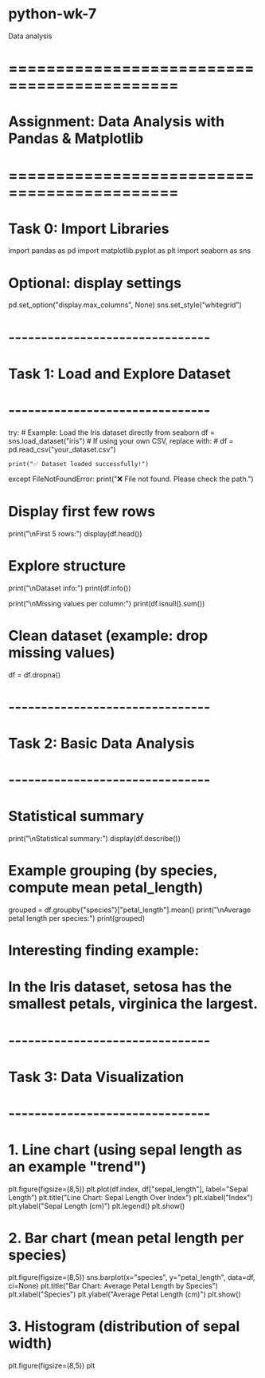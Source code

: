 # python-wk-7
Data analysis
# ============================================
# Assignment: Data Analysis with Pandas & Matplotlib
# ============================================

# Task 0: Import Libraries
import pandas as pd
import matplotlib.pyplot as plt
import seaborn as sns

# Optional: display settings
pd.set_option("display.max_columns", None)
sns.set_style("whitegrid")

# -------------------------------
# Task 1: Load and Explore Dataset
# -------------------------------
try:
    # Example: Load the Iris dataset directly from seaborn
    df = sns.load_dataset("iris")
    # If using your own CSV, replace with:
    # df = pd.read_csv("your_dataset.csv")
    
    print("✅ Dataset loaded successfully!")
except FileNotFoundError:
    print("❌ File not found. Please check the path.")

# Display first few rows
print("\nFirst 5 rows:")
display(df.head())

# Explore structure
print("\nDataset info:")
print(df.info())

print("\nMissing values per column:")
print(df.isnull().sum())

# Clean dataset (example: drop missing values)
df = df.dropna()

# -------------------------------
# Task 2: Basic Data Analysis
# -------------------------------

# Statistical summary
print("\nStatistical summary:")
display(df.describe())

# Example grouping (by species, compute mean petal_length)
grouped = df.groupby("species")["petal_length"].mean()
print("\nAverage petal length per species:")
print(grouped)

# Interesting finding example:
# In the Iris dataset, setosa has the smallest petals, virginica the largest.

# -------------------------------
# Task 3: Data Visualization
# -------------------------------

# 1. Line chart (using sepal length as an example "trend")
plt.figure(figsize=(8,5))
plt.plot(df.index, df["sepal_length"], label="Sepal Length")
plt.title("Line Chart: Sepal Length Over Index")
plt.xlabel("Index")
plt.ylabel("Sepal Length (cm)")
plt.legend()
plt.show()

# 2. Bar chart (mean petal length per species)
plt.figure(figsize=(8,5))
sns.barplot(x="species", y="petal_length", data=df, ci=None)
plt.title("Bar Chart: Average Petal Length by Species")
plt.xlabel("Species")
plt.ylabel("Average Petal Length (cm)")
plt.show()

# 3. Histogram (distribution of sepal width)
plt.figure(figsize=(8,5))
plt
